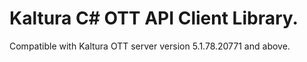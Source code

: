 # Kaltura C# OTT API Client Library.
Compatible with Kaltura OTT server version 5.1.78.20771 and above.
